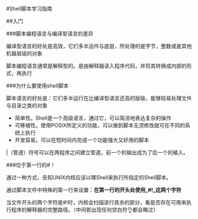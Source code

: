 #Shell脚本学习指南

##入门

###脚本编程语言与编译型语言的差异

编译型语言的好处是高效，它们多半运作与底层，所处理的是字节，整数或是其他机器层级的对象

脚本编程语言通常是解释型的。是由解释器读入程序代码，并将其转换成内部的形式，再执行

###为什么要使用shell脚本

脚本语言的好处是：它们多半运行在比编译型语言还高的层级，能够轻易处理文件与目录之类的对象

* 简单性。Shell是一个高级语言，通过它，可以简洁地表达复杂的操作
* 可移植性。使用POSIX所定义的功能，可以做到脚本无须修改就可在不同的系统上执行
* 开发容易。可以在短时间内完成一个功能强大又好用的脚本

|（管道）符号可以在两程序之间建立管道。前一个的输出成为了后一个的输入。

###位于第一行的#！

通过一种方式，告知UNIX内核应该以哪Shell来执行所指定的Shell脚本。

通过脚本文件中特殊的第一行来设置：**在第一行的开头处使用_#!_这两个字符**

当文件开头的两个字符是#!时，内核会扫描该行其余的部分，看是否存在可用来执行程序的解释器的完整路径。（中间若出现任何空白符👌都会略过）

